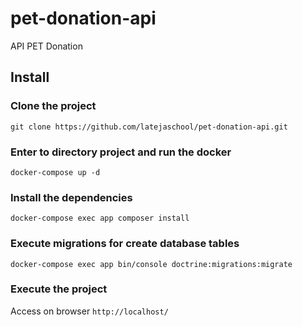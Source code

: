 # pet-donation-api
API PET Donation

## Install

### Clone the project
`git clone https://github.com/latejaschool/pet-donation-api.git`

### Enter to directory project and run the docker
`docker-compose up -d`

### Install the dependencies
`docker-compose exec app composer install`

### Execute migrations for create database tables
`docker-compose exec app bin/console doctrine:migrations:migrate`


### Execute the project
Access on browser `http://localhost/`
